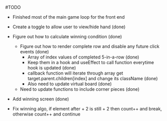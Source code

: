 #TODO

- Finished most of the main game loop for the front end

- Create a toggle to allow user to view/hide hand (done)
- Figure out how to calculate winning condition (done)
  - Figure out how to render complete row and disable any future click events (done)
    - Array of index values of completed 5-in-a-row (done)
    - Keep them in a hook and useEffect to call function everytime hook is updated (done)
    - callback function will iterate through array get target.parent.children[index] and change its className (done)
    - Also need to update virtual board (done)
  - Need to update functions to include corner pieces (done)
- Add winning screen (done)
- Fix winning algo, if element after + 2 is still + 2 then count++ and break, otherwise count++ and continue
